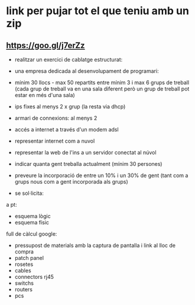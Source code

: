 # link per pujar tot el que teniu amb un zip
## https://goo.gl/j7erZz

- realitzar un exercici de cablatge estructurat:
- una empresa dedicada al desenvolupament de programari:
- mínim 30 llocs - max 50 repartits entre mínim 3 i max 6 grups de treball (cada grup de treball va en una sala diferent però un grup de treball pot estar en més d'una sala)
- ips fixes al menys 2 x grup (la resta via dhcp)
- armari de connexions: al menys 2
- accés a internet a través d'un modem adsl
- representar internet com a nuvol
- representar la web de l'ins a un servidor conectat al núvol
- indicar quanta gent treballa actualment (mínim 30 persones)
- preveure la incorporació de entre un 10% i un 30% de gent (tant com a grups nous com a gent incorporada als grups)


- se sol·licita:

a pt:
- esquema lògic
- esquema físic

full de càlcul google:
- pressupost de materials amb la captura de pantalla i link al lloc de compra 
- patch panel
- rosetes
- cables
- connectors rj45
- switchs 
- routers
- pcs
